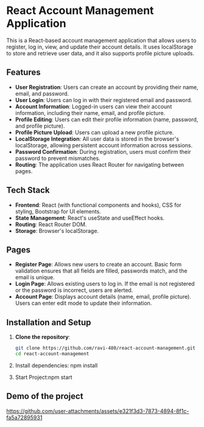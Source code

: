 # React Account Management Application

This is a React-based account management application that allows users to register, log in, view, and update their account details. It uses localStorage to store and retrieve user data, and it also supports profile picture uploads.

## Features

- **User Registration**: Users can create an account by providing their name, email, and password.
- **User Login**: Users can log in with their registered email and password.
- **Account Information**: Logged-in users can view their account information, including their name, email, and profile picture.
- **Profile Editing**: Users can edit their profile information (name, password, and profile picture).
- **Profile Picture Upload**: Users can upload a new profile picture.
- **LocalStorage Integration**: All user data is stored in the browser's localStorage, allowing persistent account information across sessions.
- **Password Confirmation**: During registration, users must confirm their password to prevent mismatches.
- **Routing**: The application uses React Router for navigating between pages.

## Tech Stack

- **Frontend**: React (with functional components and hooks), CSS for styling, Bootstrap for UI elements.
- **State Management**: React's useState and useEffect hooks.
- **Routing**: React Router DOM.
- **Storage**: Browser's localStorage.

## Pages

- **Register Page**: Allows new users to create an account. Basic form validation ensures that all fields are filled, passwords match, and the email is unique.
- **Login Page**: Allows existing users to log in. If the email is not registered or the password is incorrect, users are alerted.
- **Account Page**: Displays account details (name, email, profile picture). Users can enter edit mode to update their information.

## Installation and Setup

1. **Clone the repository**:
   ```bash
   git clone https://github.com/ravi-480/react-account-management.git
   cd react-account-management
2. Install dependencies: npm install

3. Start Project:npm start


## Demo of the project
https://github.com/user-attachments/assets/e321f3d3-7873-4894-8f1c-fa5a72895931





